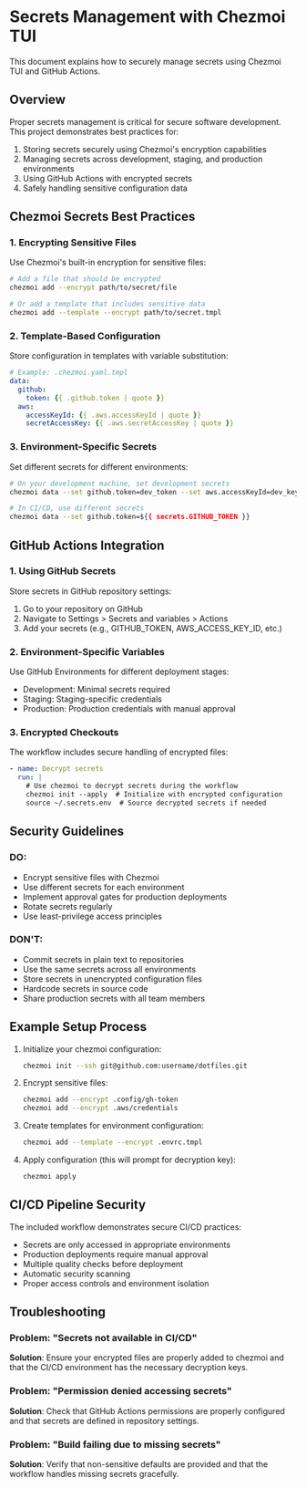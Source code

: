 # Secrets Management with Chezmoi TUI

This document explains how to securely manage secrets using Chezmoi TUI and GitHub Actions.

## Overview

Proper secrets management is critical for secure software development. This project demonstrates best practices for:

1. Storing secrets securely using Chezmoi's encryption capabilities
2. Managing secrets across development, staging, and production environments
3. Using GitHub Actions with encrypted secrets
4. Safely handling sensitive configuration data

## Chezmoi Secrets Best Practices

### 1. Encrypting Sensitive Files

Use Chezmoi's built-in encryption for sensitive files:

```bash
# Add a file that should be encrypted
chezmoi add --encrypt path/to/secret/file

# Or add a template that includes sensitive data
chezmoi add --template --encrypt path/to/secret.tmpl
```

### 2. Template-Based Configuration

Store configuration in templates with variable substitution:

```yaml
# Example: .chezmoi.yaml.tmpl
data:
  github:
    token: {{ .github.token | quote }}
  aws:
    accessKeyId: {{ .aws.accessKeyId | quote }}
    secretAccessKey: {{ .aws.secretAccessKey | quote }}
```

### 3. Environment-Specific Secrets

Set different secrets for different environments:

```bash
# On your development machine, set development secrets
chezmoi data --set github.token=dev_token --set aws.accessKeyId=dev_key

# In CI/CD, use different secrets
chezmoi data --set github.token=${{ secrets.GITHUB_TOKEN }}
```

## GitHub Actions Integration

### 1. Using GitHub Secrets

Store secrets in GitHub repository settings:

1. Go to your repository on GitHub
2. Navigate to Settings > Secrets and variables > Actions
3. Add your secrets (e.g., GITHUB_TOKEN, AWS_ACCESS_KEY_ID, etc.)

### 2. Environment-Specific Variables

Use GitHub Environments for different deployment stages:

- Development: Minimal secrets required
- Staging: Staging-specific credentials
- Production: Production credentials with manual approval

### 3. Encrypted Checkouts

The workflow includes secure handling of encrypted files:

```yaml
- name: Decrypt secrets
  run: |
    # Use chezmoi to decrypt secrets during the workflow
    chezmoi init --apply  # Initialize with encrypted configuration
    source ~/.secrets.env  # Source decrypted secrets if needed
```

## Security Guidelines

### DO:
- Encrypt sensitive files with Chezmoi
- Use different secrets for each environment
- Implement approval gates for production deployments
- Rotate secrets regularly
- Use least-privilege access principles

### DON'T:
- Commit secrets in plain text to repositories
- Use the same secrets across all environments
- Store secrets in unencrypted configuration files
- Hardcode secrets in source code
- Share production secrets with all team members

## Example Setup Process

1. Initialize your chezmoi configuration:
   ```bash
   chezmoi init --ssh git@github.com:username/dotfiles.git
   ```

2. Encrypt sensitive files:
   ```bash
   chezmoi add --encrypt .config/gh-token
   chezmoi add --encrypt .aws/credentials
   ```

3. Create templates for environment configuration:
   ```bash
   chezmoi add --template --encrypt .envrc.tmpl
   ```

4. Apply configuration (this will prompt for decryption key):
   ```bash
   chezmoi apply
   ```

## CI/CD Pipeline Security

The included workflow demonstrates secure CI/CD practices:

- Secrets are only accessed in appropriate environments
- Production deployments require manual approval
- Multiple quality checks before deployment
- Automatic security scanning
- Proper access controls and environment isolation

## Troubleshooting

### Problem: "Secrets not available in CI/CD"
**Solution**: Ensure your encrypted files are properly added to chezmoi and that the CI/CD environment has the necessary decryption keys.

### Problem: "Permission denied accessing secrets"
**Solution**: Check that GitHub Actions permissions are properly configured and that secrets are defined in repository settings.

### Problem: "Build failing due to missing secrets"
**Solution**: Verify that non-sensitive defaults are provided and that the workflow handles missing secrets gracefully.